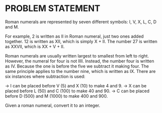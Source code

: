 # PROBLEM STATEMENT
Roman numerals are represented by seven different symbols: I, V, X, L, C, D and M.

For example, 2 is written as II in Roman numeral, just two ones added together. 12 is written as XII, which is simply X + II. The number 27 is written as XXVII, which is XX + V + II.

Roman numerals are usually written largest to smallest from left to right. However, the numeral for four is not IIII. Instead, the number four is written as IV. Because the one is before the five we subtract it making four. The same principle applies to the number nine, which is written as IX. There are six instances where subtraction is used:

-> I can be placed before V (5) and X (10) to make 4 and 9.
-> X can be placed before L (50) and C (100) to make 40 and 90.
-> C can be placed before D (500) and M (1000) to make 400 and 900.

Given a roman numeral, convert it to an integer.